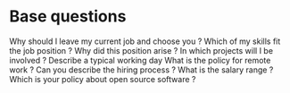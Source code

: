 # Base questions
Why should I leave my current job and choose you ?
Which of my skills fit the job position ?
Why did this position arise ?
In which projects will I be involved ?
Describe a typical working day
What is the policy for remote work ?
Can you describe the hiring process ?
What is the salary range ?
Which is your policy about open source software ?
